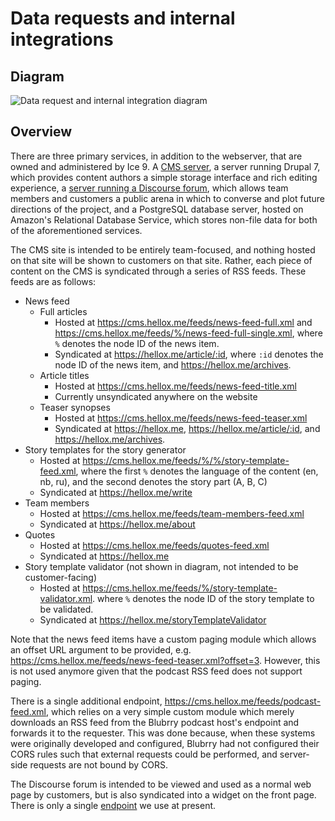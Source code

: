 # Data requests and internal integrations

## Diagram

![Data request and internal integration diagram](https://s3.eu-central-1.amazonaws.com/hellox/images/data-requests-and-internal-integrations.svg)

## Overview

There are three primary services, in addition to the webserver, that are owned and administered by Ice 9. A [CMS server](cms.hellox.me), a server running Drupal 7, which provides content authors a simple storage interface and rich editing experience, a [server running a Discourse forum](forum.hellox.me), which allows team members and customers a public arena in which to converse and plot future directions of the project, and a PostgreSQL database server, hosted on Amazon's Relational Database Service, which stores non-file data for both of the aforementioned services.

The CMS site is intended to be entirely team-focused, and nothing hosted on that site will be shown to customers on that site. Rather, each piece of content on the CMS is syndicated through a series of RSS feeds. These feeds are as follows:

* News feed
    * Full articles
        * Hosted at https://cms.hellox.me/feeds/news-feed-full.xml and https://cms.hellox.me/feeds/%/news-feed-full-single.xml, where `%` denotes the node ID of the news item.
        * Syndicated at https://hellox.me/article/:id, where `:id` denotes the node ID of the news item, and https://hellox.me/archives.
    * Article titles
        * Hosted at https://cms.hellox.me/feeds/news-feed-title.xml
        * Currently unsyndicated anywhere on the website
    * Teaser synopses
        * Hosted at https://cms.hellox.me/feeds/news-feed-teaser.xml
        * Syndicated at https://hellox.me, https://hellox.me/article/:id, and https://hellox.me/archives.
* Story templates for the story generator
    * Hosted at https://cms.hellox.me/feeds/%/%/story-template-feed.xml, where the first `%` denotes the language of the content (en, nb, ru), and the second denotes the story part (A, B, C)
    * Syndicated at https://hellox.me/write
* Team members
    * Hosted at https://cms.hellox.me/feeds/team-members-feed.xml
    * Syndicated at https://hellox.me/about
* Quotes
    * Hosted at https://cms.hellox.me/feeds/quotes-feed.xml
    * Syndicated at https://hellox.me
* Story template validator (not shown in diagram, not intended to be customer-facing)
    * Hosted at https://cms.hellox.me/feeds/%/story-template-validator.xml. where `%` denotes the node ID of the story template to be validated.
    * Syndicated at https://hellox.me/storyTemplateValidator

Note that the news feed items have a custom paging module which allows an offset URL argument to be provided, e.g. https://cms.hellox.me/feeds/news-feed-teaser.xml?offset=3. However, this is not used anymore given that the podcast RSS feed does not support paging.

There is a single additional endpoint, https://cms.hellox.me/feeds/podcast-feed.xml, which relies on a very simple custom module which merely downloads an RSS feed from the Blubrry podcast host's endpoint and forwards it to the requester. This was done because, when these systems were originally developed and configured, Blubrry had not configured their CORS rules such that external requests could be performed, and server-side requests are not bound by CORS.

The Discourse forum is intended to be viewed and used as a normal web page by customers, but is also syndicated into a widget on the front page. There is only a single [endpoint](https://forum.hellox.me/latest.rss) we use at present.